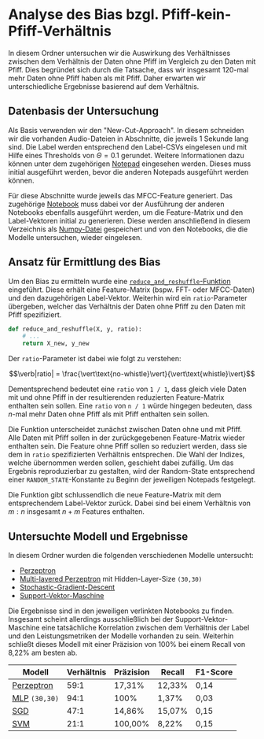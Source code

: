# Analyse des Bias bzgl. Pfiff-kein-Pfiff-Verhältnis

In diesem Ordner untersuchen wir die Auswirkung des Verhältnisses zwischen dem Verhältnis
der Daten ohne Pfiff im Vergleich zu den Daten mit Pfiff. Dies begründet sich durch die Tatsache,
dass wir insgesamt 120-mal mehr Daten ohne Pfiff haben als mit Pfiff. Daher erwarten wir
unterschiedliche Ergebnisse basierend auf dem Verhältnis.


## Datenbasis der Untersuchung

Als Basis verwenden wir den "New-Cut-Approach". In diesem schneiden wir die vorhanden Audio-Dateien
in Abschnitte, die jeweils 1 Sekunde lang sind. Die Label werden entsprechend den Label-CSVs
eingelesen und mit Hilfe eines Thresholds von $\Theta = 0.1$ gerundet. Weitere Informationen dazu
können unter dem zugehörigen [Notepad](../../new_cut/new_cut.ipynb) eingesehen werden. Dieses
muss initial ausgeführt werden, bevor die anderen Notepads ausgeführt werden können.

Für diese Abschnitte wurde jeweils das MFCC-Feature generiert. Das zugehörige
[Notebook](./mfcc_generate.ipynb) muss dabei vor der Ausführung der anderen Notebooks ebenfalls
ausgeführt werden, um die Feature-Matrix und den Label-Vektoren initial zu generieren. Diese werden
anschließend in diesem Verzeichnis als
[Numpy-Datei](https://numpy.org/doc/stable/reference/routines.io.html) gespeichert und von den
Notebooks, die die Modelle untersuchen, wieder eingelesen.


## Ansatz für Ermittlung des Bias

Um den Bias zu ermitteln wurde eine [`reduce_and_reshuffle`-Funktion](./helper.py) eingeführt.
Diese erhält eine Feature-Matrix (bspw. FFT- oder MFCC-Daten) und den dazugehörigen Label-Vektor.
Weiterhin wird ein `ratio`-Parameter übergeben, welcher das Verhältnis der Daten ohne Pfiff zu den
Daten mit Pfiff spezifiziert.

```py
def reduce_and_reshuffle(X, y, ratio):
    # ...
    return X_new, y_new
```

Der `ratio`-Parameter ist dabei wie folgt zu verstehen:

$$\verb|ratio| = \frac{\vert\text{no-whistle}\vert}{\vert\text{whistle}\vert}$$

Dementsprechend bedeutet eine `ratio` von `1 / 1`, dass gleich viele Daten mit und ohne Pfiff
in der resultierenden reduzierten Feature-Matrix enthalten sein sollen. Eine `ratio` von `n / 1`
würde hingegen bedeuten, dass $n$-mal mehr Daten ohne Pfiff als mit Pfiff enthalten sein sollen.

Die Funktion unterscheidet zunächst zwischen Daten ohne und mit Pfiff. Alle Daten mit Pfiff sollen
in der zurückgegebenen Feature-Matrix wieder enthalten sein. Die Feature ohne Pfiff sollen so
reduziert werden, dass sie dem in `ratio` spezifizierten Verhältnis entsprechen. Die Wahl der
Indizes, welche übernommen werden sollen, geschieht dabei zufällig. Um das Ergebnis reproduzierbar
zu gestalten, wird der Random-State entsprechend einer `RANDOM_STATE`-Konstante zu Beginn der
jeweiligen Notepads festgelegt.

Die Funktion gibt schlussendlich die neue Feature-Matrix mit dem entsprechendem Label-Vektor
zurück. Dabei sind bei einem Verhältnis von $m : n$ insgesamt $n+m$ Features enthalten.


## Untersuchte Modell und Ergebnisse

In diesem Ordner wurden die folgenden verschiedenen Modelle untersucht:

- [Perzeptron](./perceptron.ipynb)
- [Multi-layered Perzeptron](./mlp.ipynb) mit Hidden-Layer-Size `(30,30)`
- [Stochastic-Gradient-Descent](./sgd.ipynb)
- [Support-Vektor-Maschine](./svc.ipynb)

Die Ergebnisse sind in den jeweiligen verlinkten Notebooks zu finden. Insgesamt scheint allerdings
ausschließlich bei der Support-Vektor-Maschine eine tatsächliche Korrelation zwischen dem Verhältnis
der Label und den Leistungsmetriken der Modelle vorhanden zu sein. Weiterhin schließt dieses Modell
mit einer Präzision von 100% bei einem Recall von 8,22% am besten ab.

| Modell                           | Verhältnis | Präzision | Recall | F1-Score |
|----------------------------------|------------|-----------|--------|----------|
| [Perzeptron](./perceptron.ipynb) | 59:1       | 17,31%    | 12,33% | 0,14     |
| [MLP](./mlp.ipynb) `(30,30)`     | 94:1       | 100%      | 1,37%  | 0,03     |
| [SGD](./sgd.ipynb)               | 47:1       | 14,86%    | 15,07% | 0,15     |
| [SVM](./svc.ipynb)               | 21:1       | 100,00%   | 8,22%  | 0,15     |
